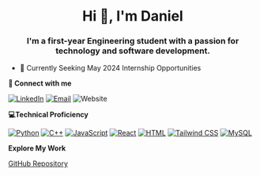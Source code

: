 <div align="center">
  
  # Hi 👋, I'm Daniel
  
</div>
<div align="center">
  
  ### I'm a first-year Engineering student with a passion for technology and software development.

</div>

* 📌 Currently Seeking May 2024 Internship Opportunities

**🤝 Connect with me**

[![LinkedIn](https://img.shields.io/badge/LinkedIn-0077B5?style=for-the-badge&logo=linkedin&logoColor=white)](https://www.linkedin.com/in/daniel-khoshkbarchi-0a5b3a262/)
[![Email](https://img.shields.io/badge/Email-D44638?style=for-the-badge&logo=gmail&logoColor=white)](mailto:ucdanielk@gmail.com)
<a href="https://danielkhoshkbarchi.com" style="text-decoration: none;">
  <img src="https://img.shields.io/badge/Website-333333?style=for-the-badge&logoColor=white" alt="Website">
</a>

**💻Technical Proficiency**

[![Python](https://img.shields.io/badge/Python-3776AB?style=for-the-badge&logo=python&logoColor=white)](#)
[![C++](https://img.shields.io/badge/C++-00599C?style=for-the-badge&logo=c%2B%2B&logoColor=white)](#)
[![JavaScript](https://img.shields.io/badge/JavaScript-F7DF1E?style=for-the-badge&logo=javascript&logoColor=black)](#)
[![React](https://img.shields.io/badge/React-61DAFB?style=for-the-badge&logo=react&logoColor=white)](#)
[![HTML](https://img.shields.io/badge/HTML5-E34F26?style=for-the-badge&logo=html5&logoColor=white)](#)
[![Tailwind CSS](https://img.shields.io/badge/Tailwind_CSS-38B2AC?style=for-the-badge&logo=tailwind-css&logoColor=white)](#)
[![MySQL](https://img.shields.io/badge/MySQL-4479A1?style=for-the-badge&logo=mysql&logoColor=white)](#)

**Explore My Work**

[GitHub Repository](https://github.com/daniel-k778?tab=repositories)
